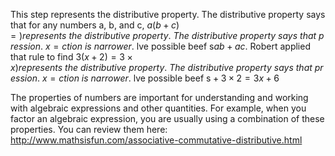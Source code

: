 This step represents the distributive property. The
distributive property says that for any numbers a, b, and c,
$a\left( b + c \right) = )represents\ the\ distributive\ property.\ The\ distributive\ property\ says\ that\ pression.\ x = ction\ is\ narrower.\ \text{lve\ possible\ beef\ s}ab + ac$.
Robert applied that rule to
find$\ 3\left( x + 2 \right) = 3 \times x)represents\ the\ distributive\ property.\ The\ distributive\ property\ says\ that\ pression.\ x = ction\ is\ narrower.\ \text{lve\ possible\ beef\ s} + 3 \times 2 = 3x + 6$

The properties of numbers are important for understanding and working
with algebraic expressions and other quantities. For example, when you
factor an algebraic expression, you are usually using a combination of
these properties. You can review them here:
<http://www.mathsisfun.com/associative-commutative-distributive.html>
